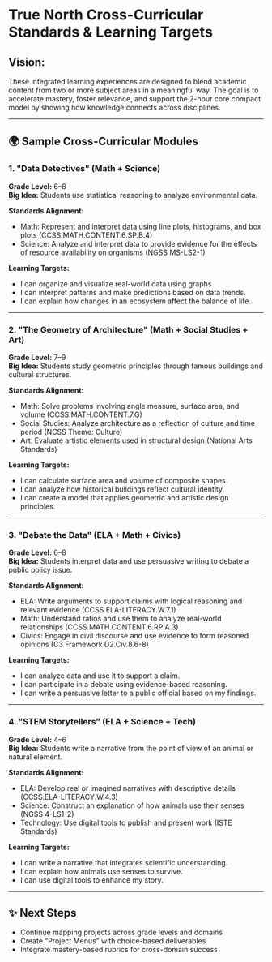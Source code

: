 # True North Cross-Curricular Standards & Learning Targets

## Vision:
These integrated learning experiences are designed to blend academic content from two or more subject areas in a meaningful way. The goal is to accelerate mastery, foster relevance, and support the 2-hour core compact model by showing how knowledge connects across disciplines.

---

## 🌍 Sample Cross-Curricular Modules

### 1. "Data Detectives" (Math + Science)
**Grade Level:** 6–8  
**Big Idea:** Students use statistical reasoning to analyze environmental data.

**Standards Alignment:**
- Math: Represent and interpret data using line plots, histograms, and box plots (CCSS.MATH.CONTENT.6.SP.B.4)  
- Science: Analyze and interpret data to provide evidence for the effects of resource availability on organisms (NGSS MS-LS2-1)

**Learning Targets:**
- I can organize and visualize real-world data using graphs.  
- I can interpret patterns and make predictions based on data trends.  
- I can explain how changes in an ecosystem affect the balance of life.

---

### 2. "The Geometry of Architecture" (Math + Social Studies + Art)
**Grade Level:** 7–9  
**Big Idea:** Students study geometric principles through famous buildings and cultural structures.

**Standards Alignment:**
- Math: Solve problems involving angle measure, surface area, and volume (CCSS.MATH.CONTENT.7.G)
- Social Studies: Analyze architecture as a reflection of culture and time period (NCSS Theme: Culture)
- Art: Evaluate artistic elements used in structural design (National Arts Standards)

**Learning Targets:**
- I can calculate surface area and volume of composite shapes.  
- I can analyze how historical buildings reflect cultural identity.  
- I can create a model that applies geometric and artistic design principles.

---

### 3. "Debate the Data" (ELA + Math + Civics)
**Grade Level:** 6–8  
**Big Idea:** Students interpret data and use persuasive writing to debate a public policy issue.

**Standards Alignment:**
- ELA: Write arguments to support claims with logical reasoning and relevant evidence (CCSS.ELA-LITERACY.W.7.1)
- Math: Understand ratios and use them to analyze real-world relationships (CCSS.MATH.CONTENT.6.RP.A.3)
- Civics: Engage in civil discourse and use evidence to form reasoned opinions (C3 Framework D2.Civ.8.6-8)

**Learning Targets:**
- I can analyze data and use it to support a claim.  
- I can participate in a debate using evidence-based reasoning.  
- I can write a persuasive letter to a public official based on my findings.

---

### 4. "STEM Storytellers" (ELA + Science + Tech)
**Grade Level:** 4–6  
**Big Idea:** Students write a narrative from the point of view of an animal or natural element.

**Standards Alignment:**
- ELA: Develop real or imagined narratives with descriptive details (CCSS.ELA-LITERACY.W.4.3)
- Science: Construct an explanation of how animals use their senses (NGSS 4-LS1-2)
- Technology: Use digital tools to publish and present work (ISTE Standards)

**Learning Targets:**
- I can write a narrative that integrates scientific understanding.  
- I can explain how animals use senses to survive.  
- I can use digital tools to enhance my story.

---

## ✨ Next Steps
- Continue mapping projects across grade levels and domains
- Create “Project Menus” with choice-based deliverables
- Integrate mastery-based rubrics for cross-domain success

